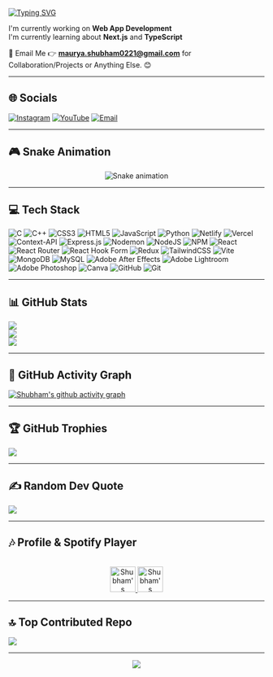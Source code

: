 [![Typing SVG](https://readme-typing-svg.herokuapp.com?font=Fira+Code&weight=600&size=22&pause=1000&color=0AEFFF&width=600&lines=Hi+There+👋;I'm+Shubham+Maurya!;MERN+Stack+Developer;Next.js+%7C+EJS+%7C+TypeScript;Always+Learning+New+Things+🚀)](https://git.io/typing-svg)

I'm currently working on **Web App Development**  
I'm currently learning about **Next.js** and **TypeScript**  

📩 Email Me 👉 **maurya.shubham0221@gmail.com** for Collaboration/Projects or Anything Else. 😊  

---

## 🌐 Socials

[![Instagram](https://img.shields.io/badge/Instagram-%23E4405F.svg?logo=Instagram&logoColor=white)](https://instagram.com/maurya.shubham_01)
[![YouTube](https://img.shields.io/badge/YouTube-%23FF0000.svg?logo=YouTube&logoColor=white)](https://youtube.com/@@DuoDeveloper01)
[![Email](https://img.shields.io/badge/Email-D14836?logo=gmail&logoColor=white)](mailto:maurya.shubham0221@gmail.com)

---

## 🎮 Snake Animation

<div align="center">
  <img src="https://profile-readme-generator.com/assets/snake.svg" alt="Snake animation" />
</div>

---

## 💻 Tech Stack

![C](https://img.shields.io/badge/c-%2300599C.svg?style=flat&logo=c&logoColor=white)
![C++](https://img.shields.io/badge/c++-%2300599C.svg?style=flat&logo=c%2B%2B&logoColor=white)
![CSS3](https://img.shields.io/badge/css3-%231572B6.svg?style=flat&logo=css3&logoColor=white)
![HTML5](https://img.shields.io/badge/html5-%23E34F26.svg?style=flat&logo=html5&logoColor=white)
![JavaScript](https://img.shields.io/badge/javascript-%23323330.svg?style=flat&logo=javascript&logoColor=%23F7DF1E)
![Python](https://img.shields.io/badge/python-3670A0?style=flat&logo=python&logoColor=ffdd54)
![Netlify](https://img.shields.io/badge/netlify-%23000000.svg?style=flat&logo=netlify&logoColor=#00C7B7)
![Vercel](https://img.shields.io/badge/vercel-%23000000.svg?style=flat&logo=vercel&logoColor=white)
![Context-API](https://img.shields.io/badge/Context--Api-000000?style=flat&logo=react)
![Express.js](https://img.shields.io/badge/express.js-%23404d59.svg?style=flat&logo=express&logoColor=%2361DAFB)
![Nodemon](https://img.shields.io/badge/NODEMON-%23323330.svg?style=flat&logo=nodemon&logoColor=%BBDEAD)
![NodeJS](https://img.shields.io/badge/node.js-6DA55F?style=flat&logo=node.js&logoColor=white)
![NPM](https://img.shields.io/badge/NPM-%23CB3837.svg?style=flat&logo=npm&logoColor=white)
![React](https://img.shields.io/badge/react-%2320232a.svg?style=flat&logo=react&logoColor=%2361DAFB)
![React Router](https://img.shields.io/badge/React_Router-CA4245?style=flat&logo=react-router&logoColor=white)
![React Hook Form](https://img.shields.io/badge/React%20Hook%20Form-%23EC5990.svg?style=flat&logo=reacthookform&logoColor=white)
![Redux](https://img.shields.io/badge/redux-%23593d88.svg?style=flat&logo=redux&logoColor=white)
![TailwindCSS](https://img.shields.io/badge/tailwindcss-%2338B2AC.svg?style=flat&logo=tailwind-css&logoColor=white)
![Vite](https://img.shields.io/badge/vite-%23646CFF.svg?style=flat&logo=vite&logoColor=white)
![MongoDB](https://img.shields.io/badge/MongoDB-%234ea94b.svg?style=flat&logo=mongodb&logoColor=white)
![MySQL](https://img.shields.io/badge/mysql-4479A1.svg?style=flat&logo=mysql&logoColor=white)
![Adobe After Effects](https://img.shields.io/badge/Adobe%20After%20Effects-9999FF.svg?style=flat&logo=Adobe%20After%20Effects&logoColor=white)
![Adobe Lightroom](https://img.shields.io/badge/Adobe%20Lightroom-31A8FF.svg?style=flat&logo=Adobe%20Lightroom&logoColor=white)
![Adobe Photoshop](https://img.shields.io/badge/adobe%20photoshop-%2331A8FF.svg?style=flat&logo=adobe%20photoshop&logoColor=white)
![Canva](https://img.shields.io/badge/Canva-%2300C4CC.svg?style=flat&logo=Canva&logoColor=white)
![GitHub](https://img.shields.io/badge/github-%23121011.svg?style=flat&logo=github&logoColor=white)
![Git](https://img.shields.io/badge/git-%23F05033.svg?style=flat&logo=git&logoColor=white)

---

## 📊 GitHub Stats

![](https://github-readme-stats.vercel.app/api?username=shubhammaurya0221&theme=transparent&hide_border=false&include_all_commits=true&count_private=true)  
![](https://nirzak-streak-stats.vercel.app/?user=shubhammaurya0221&theme=transparent&hide_border=false)  
![](https://github-readme-stats.vercel.app/api/top-langs/?username=shubhammaurya0221&theme=transparent&hide_border=false&include_all_commits=true&count_private=true&layout=compact)

---

## 🚀 GitHub Activity Graph

[![Shubham's github activity graph](https://github-readme-activity-graph.vercel.app/graph?username=shubhammaurya0221&theme=react-dark)](https://github.com/ashutosh00710/github-readme-activity-graph)

---

## 🏆 GitHub Trophies

![](https://github-profile-trophy.vercel.app/?username=shubhammaurya0221&theme=radical&no-frame=false&no-bg=false&margin-w=4)

---

## ✍️ Random Dev Quote

![](https://quotes-github-readme.vercel.app/api?type=vetical&theme=radical)

---

## 🎶 Profile & Spotify Player

<p align="center">
<br/>
<a href="https://www.linkedin.com/in/shubham-maurya-8b7307289/">
  <img alt="Shubham's LinkedIn" width="50px" src="https://user-images.githubusercontent.com/43545812/144035037-0f415fc7-9f96-4517-a370-ccc6e78a714b.png" />
</a>
<a href="https://open.spotify.com/track/4t3NJNTxDwlne22NHtUkAK">
  <img alt="Shubham's Spotify" width="50px" src="https://user-images.githubusercontent.com/43545812/144035120-1ad5169b-91c7-4078-bef9-6a82c733f373.png" />
</a>
<br>
</p>

---

## 🔝 Top Contributed Repo

![](https://github-contributor-stats.vercel.app/api?username=shubhammaurya0221&limit=5&theme=transparent&combine_all_yearly_contributions=true)

---

<p align="center">
  <img src="https://capsule-render.vercel.app/api?type=waving&color=gradient&height=60&section=footer"/>
</p>

<!-- Proudly created with DuoDeveloper  -->
